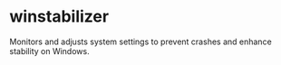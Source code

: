 # winstabilizer
Monitors and adjusts system settings to prevent crashes and enhance stability on Windows.

